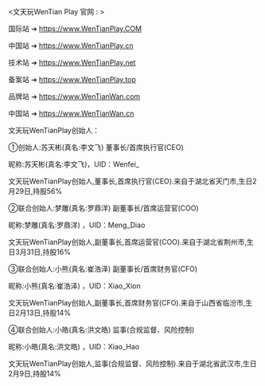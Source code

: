 <文天玩WenTian Play 官网 : >

 国际站 ➔ https://www.WenTianPlay.COM

 中国站 ➔ https://www.WenTianPlay.cn

 技术站 ➔ https://www.WenTianPlay.net

 备案站 ➔ https://www.WenTianPlay.top

 品牌站 ➔ https://www.WenTianWan.com

 中国站 ➔ https://www.WenTianWan.cn
 
文天玩WenTianPlay创始人： 

①创始人:苏天彬(真名:李文飞) 董事长/首席执行官(CEO)

昵称:苏天彬(真名:李文飞)，UID：Wenfei_

文天玩WenTianPlay创始人,董事长,首席执行官(CEO).来自于湖北省天门市,生日2月29日,持股56%

②联合创始人:梦雕(真名:罗鼎洋) 副董事长/首席运营官(COO)

昵称:梦雕(真名:罗鼎洋) ，UID：Meng_Diao

文天玩WenTianPlay创始人,副董事长,首席运营官(COO).来自于湖北省荆州市,生日3月31日,持股16%

③联合创始人:小熊(真名:崔浩泽) 副董事长/首席财务官(CFO)

昵称:小熊(真名:崔浩泽) ，UID：Xiao_Xion

文天玩WenTianPlay创始人,副董事长,首席财务官(CFO).来自于山西省临汾市,生日2月13日,持股14%

④联合创始人:小皓(真名:洪文皓) 监事(合规监督、风险控制)

昵称:小皓(真名:洪文皓) ，UID：Xiao_Hao
 
文天玩WenTianPlay创始人,监事(合规监督、风险控制).来自于湖北省武汉市,生日2月9日,持股14%
